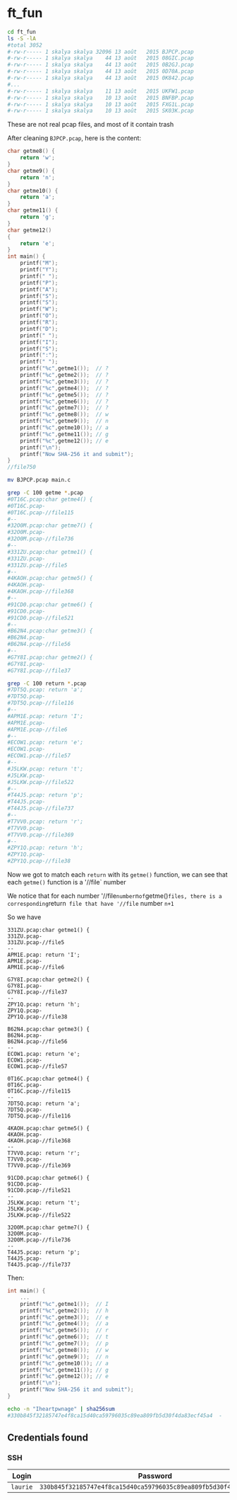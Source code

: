 # ft_fun

```bash
cd ft_fun
ls -S -lA
#total 3052
#-rw-r----- 1 skalya skalya 32096 13 août   2015 BJPCP.pcap
#-rw-r----- 1 skalya skalya    44 13 août   2015 08GIC.pcap
#-rw-r----- 1 skalya skalya    44 13 août   2015 0B2GJ.pcap
#-rw-r----- 1 skalya skalya    44 13 août   2015 0D70A.pcap
#-rw-r----- 1 skalya skalya    44 13 août   2015 0K842.pcap
#...
#-rw-r----- 1 skalya skalya    11 13 août   2015 UKFW1.pcap
#-rw-r----- 1 skalya skalya    10 13 août   2015 BNFBP.pcap
#-rw-r----- 1 skalya skalya    10 13 août   2015 FXG1L.pcap
#-rw-r----- 1 skalya skalya    10 13 août   2015 SK03K.pcap
```

These are not real pcap files, and most of it contain trash

After cleaning `BJPCP.pcap`, here is the content:
```c
char getme8() {
    return 'w';
}
char getme9() {
    return 'n';
}
char getme10() {
    return 'a';
}
char getme11() {
    return 'g';
}
char getme12()
{
    return 'e';
}
int main() {
    printf("M");
    printf("Y");
    printf(" ");
    printf("P");
    printf("A");
    printf("S");
    printf("S");
    printf("W");
    printf("O");
    printf("R");
    printf("D");
    printf(" ");
    printf("I");
    printf("S");
    printf(":");
    printf(" ");
    printf("%c",getme1());  // ?
    printf("%c",getme2());  // ?
    printf("%c",getme3());  // ?
    printf("%c",getme4());  // ?
    printf("%c",getme5());  // ?
    printf("%c",getme6());  // ?
    printf("%c",getme7());  // ?
    printf("%c",getme8());  // w
    printf("%c",getme9());  // n
    printf("%c",getme10()); // a
    printf("%c",getme11()); // g
    printf("%c",getme12()); // e
    printf("\n");
    printf("Now SHA-256 it and submit");
}
//file750
```

```bash
mv BJPCP.pcap main.c
```

```bash
grep -C 100 getme *.pcap
#0T16C.pcap:char getme4() {
#0T16C.pcap-
#0T16C.pcap-//file115
#--
#32O0M.pcap:char getme7() {
#32O0M.pcap-
#32O0M.pcap-//file736
#--
#331ZU.pcap:char getme1() {
#331ZU.pcap-
#331ZU.pcap-//file5
#--
#4KAOH.pcap:char getme5() {
#4KAOH.pcap-
#4KAOH.pcap-//file368
#--
#91CD0.pcap:char getme6() {
#91CD0.pcap-
#91CD0.pcap-//file521
#--
#B62N4.pcap:char getme3() {
#B62N4.pcap-
#B62N4.pcap-//file56
#--
#G7Y8I.pcap:char getme2() {
#G7Y8I.pcap-
#G7Y8I.pcap-//file37
```

```bash
grep -C 100 return *.pcap
#7DT5Q.pcap: return 'a';
#7DT5Q.pcap-
#7DT5Q.pcap-//file116
#--
#APM1E.pcap: return 'I';
#APM1E.pcap-
#APM1E.pcap-//file6
#--
#ECOW1.pcap: return 'e';
#ECOW1.pcap-
#ECOW1.pcap-//file57
#--
#J5LKW.pcap: return 't';
#J5LKW.pcap-
#J5LKW.pcap-//file522
#--
#T44J5.pcap: return 'p';
#T44J5.pcap-
#T44J5.pcap-//file737
#--
#T7VV0.pcap: return 'r';
#T7VV0.pcap-
#T7VV0.pcap-//file369
#--
#ZPY1Q.pcap: return 'h';
#ZPY1Q.pcap-
#ZPY1Q.pcap-//file38
```

Now we got to match each `return` with its `getme()` function,
we can see that each `getme()` function is a '//file` number

We notice that for each number '//file` number `n` of `getme()` files, there is a corresponding `return` file that have '//file` number `n+1`

So we have
```
331ZU.pcap:char getme1() {
331ZU.pcap-
331ZU.pcap-//file5
--
APM1E.pcap: return 'I';
APM1E.pcap-
APM1E.pcap-//file6
```

```
G7Y8I.pcap:char getme2() {
G7Y8I.pcap-
G7Y8I.pcap-//file37
--
ZPY1Q.pcap: return 'h';
ZPY1Q.pcap-
ZPY1Q.pcap-//file38
```

```
B62N4.pcap:char getme3() {
B62N4.pcap-
B62N4.pcap-//file56
--
ECOW1.pcap: return 'e';
ECOW1.pcap-
ECOW1.pcap-//file57
```

```
0T16C.pcap:char getme4() {
0T16C.pcap-
0T16C.pcap-//file115
--
7DT5Q.pcap: return 'a';
7DT5Q.pcap-
7DT5Q.pcap-//file116
```

```
4KAOH.pcap:char getme5() {
4KAOH.pcap-
4KAOH.pcap-//file368
--
T7VV0.pcap: return 'r';
T7VV0.pcap-
T7VV0.pcap-//file369
```

```
91CD0.pcap:char getme6() {
91CD0.pcap-
91CD0.pcap-//file521
--
J5LKW.pcap: return 't';
J5LKW.pcap-
J5LKW.pcap-//file522
```

```
32O0M.pcap:char getme7() {
32O0M.pcap-
32O0M.pcap-//file736
--
T44J5.pcap: return 'p';
T44J5.pcap-
T44J5.pcap-//file737
```

Then:
```c
int main() {
    ...
    printf("%c",getme1());  // I
    printf("%c",getme2());  // h
    printf("%c",getme3());  // e
    printf("%c",getme4());  // a
    printf("%c",getme5());  // r
    printf("%c",getme6());  // t
    printf("%c",getme7());  // p
    printf("%c",getme8());  // w
    printf("%c",getme9());  // n
    printf("%c",getme10()); // a
    printf("%c",getme11()); // g
    printf("%c",getme12()); // e
    printf("\n");
    printf("Now SHA-256 it and submit");
}
```

```bash
echo -n "Iheartpwnage" | sha256sum
#330b845f32185747e4f8ca15d40ca59796035c89ea809fb5d30f4da83ecf45a4  -
```

## Credentials found

### SSH

| Login | Password |
|-|-|
| `laurie` | `330b845f32185747e4f8ca15d40ca59796035c89ea809fb5d30f4da83ecf45a4` |
